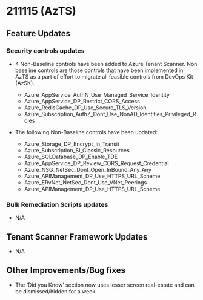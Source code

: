# 211115 (AzTS)

## Feature Updates

### Security controls updates
* 4 Non-Baseline controls have been added to Azure Tenant Scanner. Non baseline controls are those controls that have been implemented in AzTS as a part of effort to migrate all feasible controls from DevOps Kit (AzSK).

    * Azure_AppService_AuthN_Use_Managed_Service_Identity
	* Azure_AppService_DP_Restrict_CORS_Access
    * Azure_RedisCache_DP_Use_Secure_TLS_Version
    * Azure_Subscription_AuthZ_Dont_Use_NonAD_Identities_Privileged_Roles

* The following Non-Baseline controls have been updated:

	* Azure_Storage_DP_Encrypt_In_Transit
	* Azure_Subscription_SI_Classic_Resources
    * Azure_SQLDatabase_DP_Enable_TDE 
    * Azure_AppService_DP_Review_CORS_Request_Credential
    * Azure_NSG_NetSec_Dont_Open_InBound_Any_Any
    * Azure_APIManagement_DP_Use_HTTPS_URL_Scheme
    * Azure_ERvNet_NetSec_Dont_Use_VNet_Peerings
    * Azure_APIManagement_DP_Use_HTTPS_URL_Scheme


### Bulk Remediation Scripts updates
* N/A

## Tenant Scanner Framework Updates
* N/A

## Other Improvements/Bug fixes

* The ‘Did you Know’ section now uses lesser screen real-estate and can be dismissed/hidden for a week. 

